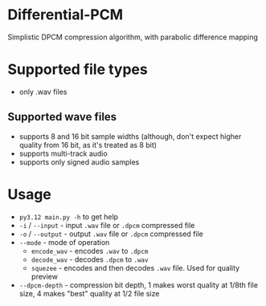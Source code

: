 # Differential-PCM
Simplistic DPCM compression algorithm, with parabolic difference mapping

# Supported file types
- only .wav files

## Supported wave files
- supports 8 and 16 bit sample widths (although, don't expect higher quality from 16 bit, as it's treated as 8 bit)
- supports multi-track audio
- supports only signed audio samples

# Usage
- `py3.12 main.py -h` to get help
- `-i` / `--input` - input `.wav` file or `.dpcm` compressed file
- `-o` / `--output` - output `.wav` file or `.dpcm` compressed file
- `--mode` - mode of operation
  - `encode_wav` - encodes `.wav` to `.dpcm`
  - `decode_wav` - decodes `.dpcm` to `.wav`
  - `squezee` - encodes and then decodes `.wav` file. Used for quality preview
- `--dpcm-depth` - compression bit depth, 1 makes worst quality at 1/8th file size, 4 makes "best" quality at 1/2 file size
